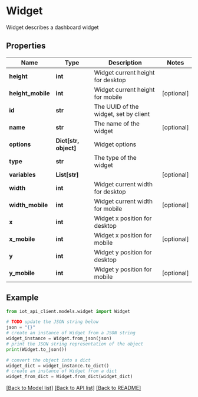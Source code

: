 # Widget

Widget describes a dashboard widget

## Properties

Name | Type | Description | Notes
------------ | ------------- | ------------- | -------------
**height** | **int** | Widget current height for desktop | 
**height_mobile** | **int** | Widget current height for mobile | [optional] 
**id** | **str** | The UUID of the widget, set by client | 
**name** | **str** | The name of the widget | [optional] 
**options** | **Dict[str, object]** | Widget options | 
**type** | **str** | The type of the widget | 
**variables** | **List[str]** |  | [optional] 
**width** | **int** | Widget current width for desktop | 
**width_mobile** | **int** | Widget current width for mobile | [optional] 
**x** | **int** | Widget x position for desktop | 
**x_mobile** | **int** | Widget x position for mobile | [optional] 
**y** | **int** | Widget y position for desktop | 
**y_mobile** | **int** | Widget y position for mobile | [optional] 

## Example

```python
from iot_api_client.models.widget import Widget

# TODO update the JSON string below
json = "{}"
# create an instance of Widget from a JSON string
widget_instance = Widget.from_json(json)
# print the JSON string representation of the object
print(Widget.to_json())

# convert the object into a dict
widget_dict = widget_instance.to_dict()
# create an instance of Widget from a dict
widget_from_dict = Widget.from_dict(widget_dict)
```
[[Back to Model list]](../README.md#documentation-for-models) [[Back to API list]](../README.md#documentation-for-api-endpoints) [[Back to README]](../README.md)


